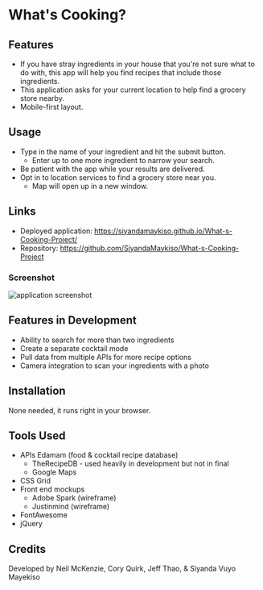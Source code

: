 # What's Cooking?

## Features
* If you have stray ingredients in your house that you're not sure what to do with, this app will help you find recipes that include those ingredients.
* This application asks for your current location to help find a grocery store nearby.
* Mobile-first layout.

## Usage
* Type in the name of your ingredient and hit the submit button.
    * Enter up to one more ingredient to narrow your search.
* Be patient with the app while your results are delivered.
* Opt in to location services to find a grocery store near you.
    * Map will open up in a new window.

## Links
* Deployed application: https://siyandamaykiso.github.io/What-s-Cooking-Project/
* Repository: https://github.com/SiyandaMaykiso/What-s-Cooking-Project

### Screenshot
<img src="https://coryjquirk.github.io/whats-cookin/screenshot.PNG" alt="application screenshot">


## Features in Development
* Ability to search for more than two ingredients
* Create a separate cocktail mode
* Pull data from multiple APIs for more recipe options
* Camera integration to scan your ingredients with a photo

## Installation
None needed, it runs right in your browser.

## Tools Used
* APIs
     Edamam (food & cocktail recipe database)
    * TheRecipeDB - used heavily in development but not in final
    * Google Maps
* CSS Grid
* Front end mockups
    * Adobe Spark (wireframe)
    * Justinmind (wireframe)
* FontAwesome
* jQuery

## Credits
Developed by Neil McKenzie, Cory Quirk, Jeff Thao, & Siyanda Vuyo Mayekiso 
